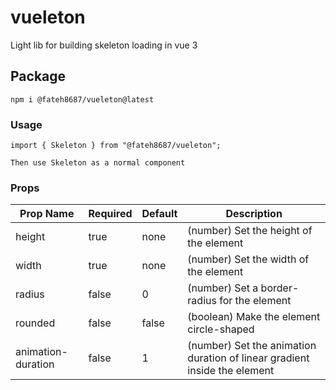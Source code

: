 # vueleton

Light lib for building skeleton loading in vue 3

## Package
```
npm i @fateh8687/vueleton@latest
```

### Usage
```
import { Skeleton } from "@fateh8687/vueleton";

Then use Skeleton as a normal component
```

### Props

| Prop Name          | Required | Default | Description                                                               |
|--------------------|----------|---------|---------------------------------------------------------------------------|
| height             | true     | none    | (number) Set the height of the element                                    |
| width              | true     | none    | (number) Set the width of the element                                     |
| radius             | false    | 0       | (number) Set a border-radius for the element                              |
| rounded            | false    | false   | (boolean) Make the element circle-shaped                                  |
| animation-duration | false    | 1       | (number) Set the animation duration of linear gradient inside the element |
